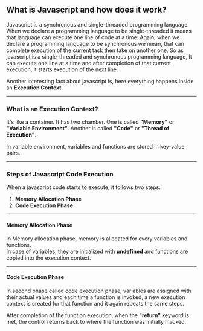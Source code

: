 ## What is Javascript and how does it work?

Javascript is a synchronous and single-threaded programming language. When we declare a programming language to be single-threaded it means that language can execute one line of code at a time. Again, when we declare a programming language to be synchronous we mean, that can complete execution of the current task then take on another one. So as javascript is a single-threaded and synchronous programming language, It can execute one line at a time and after completion of that current execution, it starts execution of the next line.

Another interesting fact about javascript is, here everything happens inside an **Execution Context**.

---

### What is an Execution Context?

It's like a container. It has two chamber. One is called **"Memory"** or **"Variable Environment"**. Another is called **"Code"** or **"Thread of Execution"**.

In variable environment, variables and functions are stored in key-value pairs.

---

### Steps of Javascript Code Execution

When a javascript code starts to execute, it follows two steps:

1. **Memory Allocation Phase**
2. **Code Execution Phase**

---

#### Memory Allocation Phase

In Memory allocation phase, memory is allocated for every variables and functions.  
In case of variables, they are initialized with **undefined** and functions are copied into the execution context.

---

#### Code Execution Phase

In second phase called code execution phase, variables are assigned with their actual values and each time a function is invoked, a new execution context is created for that function and it again repeats the same steps.

After completion of the function execution, when the **"return"** keyword is met, the control returns back to where the function was initially invoked.
